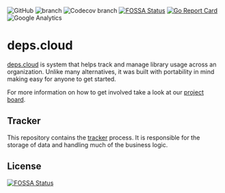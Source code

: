 ![GitHub](https://img.shields.io/github/license/depscloud/tracker.svg)
![branch](https://github.com/depscloud/tracker/workflows/branch/badge.svg?branch=main)
![Codecov branch](https://img.shields.io/codecov/c/github/depscloud/tracker/main)
[![FOSSA Status](https://app.fossa.com/api/projects/git%2Bgithub.com%2Fdepscloud%2Ftracker.svg?type=shield)](https://app.fossa.com/projects/git%2Bgithub.com%2Fdepscloud%2Ftracker?ref=badge_shield)
[![Go Report Card](https://goreportcard.com/badge/github.com/depscloud/tracker)](https://goreportcard.com/report/github.com/depscloud/tracker)
![Google Analytics](https://www.google-analytics.com/collect?v=1&cid=555&t=pageview&ec=repo&ea=open&dp=tracker&dt=tracker&tid=UA-143087272-2)

# deps.cloud

[deps.cloud](https://deps.cloud/) is system that helps track and manage library usage across an organization.
Unlike many alternatives, it was built with portability in mind making easy for anyone to get started.

For more information on how to get involved take a look at our [project board](https://github.com/orgs/depscloud/projects/1).

## Tracker

This repository contains the [tracker](https://deps.cloud/docs/services/tracker/) process.
It is responsible for the storage of data and handling much of the business logic.

## License

[![FOSSA Status](https://app.fossa.com/api/projects/git%2Bgithub.com%2Fdepscloud%2Ftracker.svg?type=large)](https://app.fossa.com/projects/git%2Bgithub.com%2Fdepscloud%2Ftracker?ref=badge_large)
